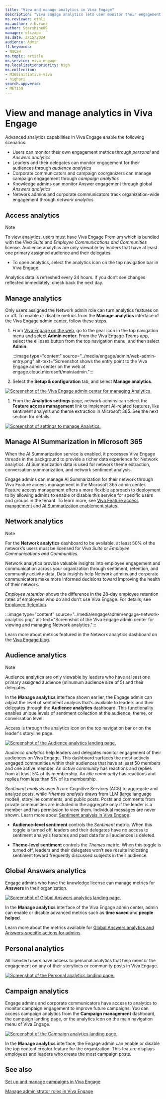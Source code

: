 ```yaml
---
title: "View and manage analytics in Viva Engage"
description: "Viva Engage analytics lets user monitor their engagement metrics and leaders monitor engagement across the organization."
ms.reviewer: ethli
ms.author: v-bvrana
author: Starshine89
manager: elizapo
ms.date: 2/15/2024
audience: Admin
f1.keywords:
- NOCSH
ms.topic: article
ms.service: viva-engage
ms.localizationpriority: high
ms.collection:  
- M365initiative-viva
- highpri
search.appverid:
- MET150
---
```



# View and manage analytics in Viva Engage

Advanced analytics capabilities in Viva Engage enable the following scenarios:

- Users can monitor their own engagement metrics through _personal_ and _Answers analytics_
- Leaders and their delegates can monitor engagement for their audiences through _audience analytics_
- Corporate communicators and campaign coorganizers can manage campaign engagement through _campaign analytics_
- Knowledge admins can monitor Answer engagement through global _Answers analytics_
- Network admins and corporate communicators track organization-wide engagement through _network analytics_

## Access analytics

>[!NOTE]
>To view analytics, users must have Viva Engage Premium which is bundled with the _Viva Suite_ and _Employee Communications and Communities_ license. Audience analytics are only viewable by leaders that have at least one primary assigned audience and their delegates.

- To open analytics, select the analytics icon on the top navigation bar in Viva Engage.

Analytics data is refreshed every 24 hours. If you don’t see changes reflected immediately, check back the next day.

## Manage analytics

Only users assigned the Network admin role can turn analytics features on or off. To enable or disable metrics from the **Manage analytics** interface of the Viva Engage admin center, follow these steps.

1. From [Viva Engage on the web](https://engage.cloud.microsoft/main/admin), go to the gear icon in the top navigation menu and select **Admin center**. From the Viva Engage Teams app, select the ellipses button from the top navigation menu, and then select **Admin**.

    :::image type="content" source="../media/engage/admin/web-admin-entry.png" alt-text="Screenshot shows the entry point to the Viva Engage admin center on the web at engage.cloud.microsoft/main/admin.":::

1. Select the **Setup & configuration** tab, and select **Manage analytics**.

 [![Screenshot of the Viva Engage admin center for managing Analytics.](/Viva/media/engage/admin/manage-analytics-eac.png)](/Viva/media/engage/admin/manage-analytics-eac.png#lightbox)

1. From the **Analytics settings** page, network admins can select the **Feature access management** link to implement AI-related features, like sentiment analysis and theme extraction in Microsoft 365. See the next section for details.

 [![Screenshot of settings to manage Analytics.](/Viva/media/engage/admin/analytics-admin-settings.png)](/Viva/media/engage/admin/analytics-admin-settings.png#lightbox)


## Manage AI Summarization in Microsoft 365

When the AI Summarization service is enabled, it processes Viva Engage threads in the background to provide a richer data experience for Network analytics. AI Summarization data is used for network theme extraction, conversation summarization, and network sentiment analysis.

Engage admins can manage AI Summarization for their network through Viva Feature access management in the Microsoft 365 admin center. Feature access management offers a more flexible approach to deployment to by allowing admins to enable or disable this service for specific users and groups in the tenant. To learn more, see [Viva Feature access management](/viva/feature-access-management) and [AI Summarization enablement states](/viva/engage/configure-copilot-for-engage#copilot-and-ai-summarization-enablement-states).

## Network analytics

>[!NOTE] 
>For the **Network analytics** dashboard to be available, at least 50% of the network’s users must be licensed for _Viva Suite_ or _Employee Communications and Communities_.

Network analytics provide valuable insights into employee engagement and communication across your organization through sentiment, retention, and community activity data. Data insights help Network admins and corporate communicators make more informed decisions toward improving the health of their network.

*Employee retention* shows the difference in the 28-day employee retention rates of employees who do and don't use Viva Engage. For details, see [Employee Retention](/purview/retention-policies-viva-engage).

:::image type="content" source="../media/engage/admin/engage-network-analytics.png" alt-text="Screenshot of the Viva Engage admin center for viewing and managing Network analytics.":::

Learn more about metrics featured in the Network analytics dashboard on the [Viva Engage blog](https://techcommunity.microsoft.com/t5/viva-engage-blog/network-analytics-available-now-in-viva-engage/ba-p/4030771).

## Audience analytics  

>[!NOTE]
>Audience analytics are only viewable by leaders who have at least one primary assigned audience (minumum audience size of 5) and their delegates.

In the **Manage analytics** interface shown earlier, the Engage admin can adjust the level of sentiment analysis that's available to leaders and their delegates through the **Audience analytics** dashboard. This functionality enables unique levels of sentiment collection at the audience, theme, or conversation level.

Access is through the analytics icon on the top navigation bar or on the leader's storyline page.

[![Screenshot of the Audience analytics landing page.](/Viva/media/engage/admin/audience-analytics.png)](/Viva/media/engage/admin/audience-analytics.png#lightbox)

*Audience analytics* help leaders and delegates monitor engagement of their audiences on Viva Engage. This dashboard surfaces the most actively engaged communities within their audiences that have at least 50 members and one active member. An _active community_ has reactions and replies from at least 5% of its membership. An _idle community_ has reactions and replies from less than 5% of its membership.

*Sentiment analysis* uses Azure Cognitive Services (ACS) to aggregate and analyze posts, while _*themes analysis_ draws from LLM (large language model), storyline comments, and public posts. Posts and comments from private communities are included in the aggregate only if the leader is a member and has permission to view them. Individual messages are never shown. Learn more about [Sentiment analysis in Viva Engage](https://support.microsoft.com/en-us/topic/sentiment-and-theme-analysis-in-viva-engage-065c3355-d156-4bf8-afdb-663b0724befd).

- **Audience-level sentiment** controls the *Sentiment* metric. When this toggle is turned off, leaders and their delegates have no access to sentiment analysis features and past data for all audiences is deleted.

- **Theme-level sentiment** controls the *Themes* metric. When this toggle is turned off, leaders and their delegates won’t see results indicating sentiment toward frequently discussed subjects in their audience.

## Global Answers analytics

Engage admins who have the knowledge license can manage metrics for **Answers** in their organization.

[![Screenshot of Global Answers analytics landing page.](/Viva/media/engage/admin/global-answers-analytics.png)](/Viva/media/engage/admin/global-answers-analytics.png#lightbox)

In the **Manage analytics** interface of the Viva Engage admin center, admin can enable or disable advanced metrics such as **time saved** and **people helped**.  

Learn more about the metrics available for [Global Answers analytics and Answers-specific actions for admins](/Viva/engage/eac-answers-admin-scenarios).

## Personal analytics  

All licensed users have access to personal analytics that help monitor the engagement on any of their storylines or community posts in Viva Engage.

[![Screenshot of the Personal analytics landing page.](/Viva/media/engage/admin/personal-analytics-admin.png)](/Viva/media/engage/admin/personal-analytics-admin.png#lightbox)

## Campaign analytics  

Engage admins and corporate communicators have access to analytics to monitor campaign engagement to improve future campaigns. You can access campaign analytics from the **Campaign management** dashboard, the campaign landing page, or the analytics icon on the main navigation menu of Viva Engage.

[![Screenshot of the Campaign analytics landing page.](/Viva/media/engage/admin/campaign-analytics.png)](/Viva/media/engage/admin/campaign-analytics.png#lightbox)

In the **Manage analytics** interface, the Engage admin can enable or disable the top content creator feature for the organization. This feature displays employees and leaders who create the most campaign posts.

## See also

[Set up and manage campaigns in Viva Engage](/viva/engage/campaigns)

[Manage administrator roles in Viva Engage](/viva/engage/eac-key-admin-roles-permissions)
